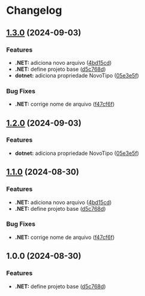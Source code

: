 # Changelog

## [1.3.0](https://github.com/renebentes/release-please/compare/v1.2.0...v1.3.0) (2024-09-03)


### Features

* **.NET:** adiciona novo arquivo ([4bd15cd](https://github.com/renebentes/release-please/commit/4bd15cd9e7d3520ad18869b377ae77e3688d945d))
* **.NET:** define projeto base ([d5c768d](https://github.com/renebentes/release-please/commit/d5c768d302ea4b9d91333c9cd819f65338a4d390))
* **dotnet:** adiciona propriedade NovoTipo ([05e3e5f](https://github.com/renebentes/release-please/commit/05e3e5ff482df6fd76c2ca1a6fcf422eca4ecc15))


### Bug Fixes

* **.NET:** corrige nome de arquivo ([f47cf6f](https://github.com/renebentes/release-please/commit/f47cf6f2cb088892be5b8c05d6fa85b80fd66ad7))

## [1.2.0](https://github.com/renebentes/release-please/compare/v1.1.0...v1.2.0) (2024-09-03)


### Features

* **dotnet:** adiciona propriedade NovoTipo ([05e3e5f](https://github.com/renebentes/release-please/commit/05e3e5ff482df6fd76c2ca1a6fcf422eca4ecc15))

## [1.1.0](https://github.com/renebentes/release-please/compare/v1.0.0...v1.1.0) (2024-08-30)


### Features

* **.NET:** adiciona novo arquivo ([4bd15cd](https://github.com/renebentes/release-please/commit/4bd15cd9e7d3520ad18869b377ae77e3688d945d))
* **.NET:** define projeto base ([d5c768d](https://github.com/renebentes/release-please/commit/d5c768d302ea4b9d91333c9cd819f65338a4d390))


### Bug Fixes

* **.NET:** corrige nome de arquivo ([f47cf6f](https://github.com/renebentes/release-please/commit/f47cf6f2cb088892be5b8c05d6fa85b80fd66ad7))

## 1.0.0 (2024-08-30)


### Features

* **.NET:** define projeto base ([d5c768d](https://github.com/renebentes/release-please/commit/d5c768d302ea4b9d91333c9cd819f65338a4d390))
